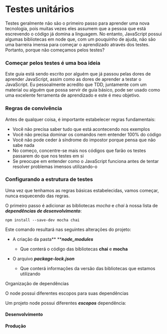 # Testes unitários

Testes geralmente não são o primeiro passo para aprender uma nova tecnologia, pois muitas vezes eles assumem que a pessoa que está escrevendo o código já domina a linguagem. No entanto, JavaScript possui algumas bibliotecas em node que, com um pouquinho de ajuda, não são uma barreira imensa para começar o aprendizado através dos testes. Portanto, porque não começamos pelos testes?

### Começar pelos testes é uma boa ideia

Este guia está sendo escrito por alguém que já passou pelas dores de aprender JavaScript, assim como as dores de aprender a testar o JavaScript. Eu pessoalmente acredito que TDD, juntamente com um material ou alguém que possa servir de guia básico, pode ser usado como uma excelente ferramenta de aprendizado e este é meu objetivo.

### Regras de convivência

Antes de qualquer coisa, é importante estabelecer regras fundamentais:

* Você não precisa saber tudo que está acontecendo nos exemplos
* Você não precisa dominar os comandos nem entender 100% do código
* Você não pode ceder à síndrome do impostor porque pensa que não sabe nada
* No começo, concentre-se mais nos códigos que farão os testes passarem do que nos testes em si
* Se preocupe em entender como o JavaScript funciona antes de tentar resolver problemas imensos utilizando-o

### Configurando a estrutura de testes

Uma vez que tenhamos as regras básicas estabelecidas, vamos começar, nunca esquecendo das regras.

O primeiro passo é adicionar as bibliotecas _mocha_ e _chai_ à nossa lista de _**dependências de desenvolvimento**_:

```
npm install --save-dev mocha chai
```

Este comando resultará nas seguintes alterações do projeto:

* A criação da pasta** **_**node\_modules**_

  * Que conterá o código das bibliotecas **chai** e **mocha**

* O arquivo _**package-lock.json**_

  * Que conterá informações da versão das bibliotecas que estamos utilizando

Organização de dependências

O node possui diferentes escopos para suas dependências

Um projeto node possui diferentes _**escopos**_ dependência:

#### Desenvolvimento

#### Produção



